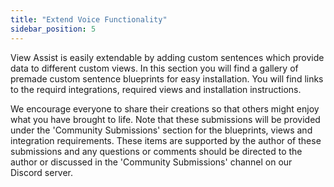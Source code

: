 ```yaml
---
title: "Extend Voice Functionality"
sidebar_position: 5
---
```


View Assist is easily extendable by adding custom sentences which provide data to different custom views. In this section you will find a gallery of premade custom sentence blueprints for easy installation. You will find links to the requird integrations, required views and installation instructions.

We encourage everyone to share their creations so that others might enjoy what you have brought to life.  Note that these submissions will be provided under the 'Community Submissions' section for the blueprints, views and integration requirements.  These items are supported by the author of these submissions and any questions or comments should be directed to the author or discussed in the 'Community Submissions' channel on our Discord server.